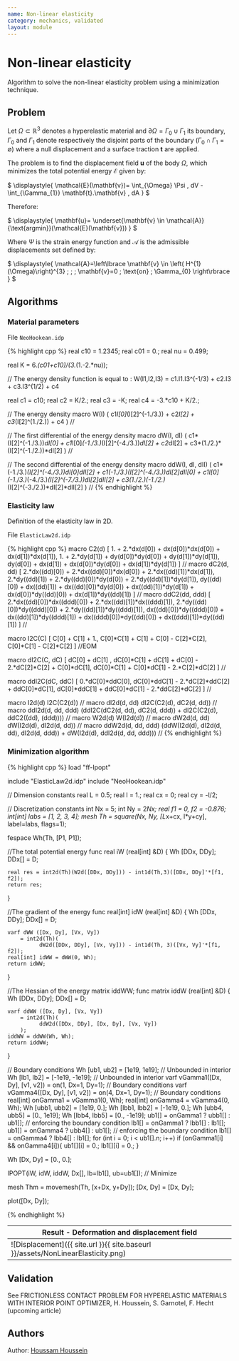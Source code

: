 ```yaml
---
name: Non-linear elasticity
category: mechanics, validated
layout: module
---
```


# Non-linear elasticity

Algorithm to solve the non-linear elasticity problem using a minimization technique.

## Problem

Let $\Omega \subset \mathbb{R}^{3}$ denotes a hyperelastic material and $\partial \Omega= \Gamma_{0} \cup \Gamma_{1}$ its boundary, $\Gamma_{0}$ and $\Gamma_{1}$ denote respectively the disjoint parts of the boundary ($\Gamma_{0} \cap \Gamma_{1}= \emptyset$) where a null displacement and a surface traction $\mathbf{t}$ are applied.

The problem is to find the displacement field $\mathbf{u}$ of the body $\Omega$, which minimizes the total potential energy $\mathcal{E}$ given by:

$
\displaystyle{
	\mathcal{E}(\mathbf{v})= \int_{\Omega} \Psi \, dV - \int_{\Gamma_{1}} \mathbf{t}.\mathbf{v} \, dA
}
$

Therefore:

$
\displaystyle{
	\mathbf{u}= \underset{\mathbf{v} \in \mathcal{A}}{\text{argmin}}(\mathcal{E}(\mathbf{v}))
}
$

Where $\Psi$ is the strain energy function and $\mathcal{A}$ is the admissible displacements set defined by:

$
\displaystyle{
\mathcal{A}=\left\lbrace \mathbf{v} \in \left( H^{1}(\Omega)\right)^{3} \; ; \; \mathbf{v}=0 \; \text{on} \; \Gamma_{0}  \right\rbrace
}
$

## Algorithms

### Material parameters

File `NeoHookean.idp`

{% highlight cpp %}
real c10 = 1.2345;
real c01 = 0.;
real nu = 0.499;

real K = 6.*(c01+c10)/(3.*(1.-2.*nu));

// The energy density function is equal to : W(I1,I2,I3) = c1.I1.I3^(-1/3) + c2.I3 + c3.I3^(1/2) + c4

real c1 = c10;
real c2 = K/2.;
real c3 = -K;
real c4 = -3.*c10 + K/2.;

// The energy density
macro W(I)
(
	c1*I[0]*(I[2]^(-1./3.)) + c2*I[2] + c3*(I[2]^(1./2.)) + c4
) //

// The first differential of the energy density
macro dW(I, dI)
(
	c1*(I[2]^(-1./3.))*dI[0] + c1*I[0]*(-1./3.)*(I[2]^(-4./3.))*dI[2]	+ c2*dI[2]
		+ c3*(1./2.)*(I[2]^(-1./2.))*dI[2]
) //

// The second differential of the energy density
macro ddW(I, dI, dII)
(
	  c1*(-1./3.)*(I[2]^(-4./3.))*dI[0]*dII[2]
	+ c1*(-1./3.)*(I[2]^(-4./3.))*dI[2]*dII[0]
	+ c1*I[0]*(-1./3.)*(-4./3.)*(I[2]^(-7./3.))*dI[2]*dII[2]
	+ c3*(1./2.)*(-1./2.)*(I[2]^(-3./2.))*dI[2]*dII[2]
) //
{% endhighlight %}

### Elasticity law

Definition of the elasticity law in 2D.

File `ElasticLaw2d.idp`

{% highlight cpp %}
macro C2(d)
[
	1. + 2.*dx(d[0]) + dx(d[0])*dx(d[0]) + dx(d[1])*dx(d[1]),
	1. + 2.*dy(d[1]) + dy(d[0])*dy(d[0]) + dy(d[1])*dy(d[1]),
	 dy(d[0]) + dx(d[1]) + dx(d[0])*dy(d[0]) + dx(d[1])*dy(d[1])
] //
macro dC2(d, dd)
[
	2.*dx((dd)[0]) + 2.*dx((dd)[0])*dx(d[0]) + 2.*dx((dd)[1])*dx(d[1]),
	2.*dy((dd)[1]) + 2.*dy((dd)[0])*dy(d[0]) + 2.*dy((dd)[1])*dy(d[1]),
	dy((dd)[0]) + dx((dd)[1]) + dx((dd)[0])*dy(d[0]) + dx((dd)[1])*dy(d[1])
		+ dx(d[0])*dy((dd)[0]) + dx(d[1])*dy((dd)[1])
] //
macro ddC2(dd, ddd)
[
	2.*dx((dd)[0])*dx((ddd)[0]) + 2.*dx((dd)[1])*dx((ddd)[1]),
	2.*dy((dd)[0])*dy((ddd)[0]) + 2.*dy((dd)[1])*dy((ddd)[1]),
	dx((dd)[0])*dy((ddd)[0]) + dx((dd)[1])*dy((ddd)[1])
		+ dx((ddd)[0])*dy((dd)[0]) + dx((ddd)[1])*dy((dd)[1])
] //

macro I2C(C)
[
	C[0] + C[1] + 1.,
	C[0]*C[1] + C[1] + C[0] - C[2]*C[2],
	C[0]*C[1] - C[2]*C[2]
] //EOM

macro dI2C(C, dC)
[
	dC[0] + dC[1] ,
	dC[0]*C[1] + dC[1] + dC[0] - 2.*dC[2]*C[2] + C[0]*dC[1],
	dC[0]*C[1] + C[0]*dC[1] - 2.*C[2]*dC[2]
] //

macro  ddI2C(dC, ddC)
[
	0.*dC[0]*ddC[0],
	dC[0]*ddC[1] - 2.*dC[2]*ddC[2] + ddC[0]*dC[1],
	dC[0]*ddC[1] + ddC[0]*dC[1] - 2.*ddC[2]*dC[2]
] //

macro I2d(d) I2C(C2(d))  //
macro dI2d(d, dd) dI2C(C2(d), dC2(d, dd)) //
macro ddI2d(d, dd, ddd) (ddI2C(dC2(d, dd), dC2(d, ddd)) + dI2C(C2(d), ddC2((dd), (ddd)))) //
macro W2d(d) W(I2d(d)) //
macro dW2d(d, dd) dW(I2d(d), dI2d(d, dd)) //
macro ddW2d(d, dd, ddd) (ddW(I2d(d), dI2d(d, dd), dI2d(d, ddd)) + dW(I2d(d), ddI2d(d, dd, ddd))) //
{% endhighlight %}

### Minimization algorithm

{% highlight cpp %}
load "ff-Ipopt"

include "ElasticLaw2d.idp"
include "NeoHookean.idp"

// Dimension constants
real L = 0.5;
real l = 1.;
real cx = 0;
real cy = -l/2;

// Discretization constants
int Nx = 5;
int Ny = 2*Nx;
real f1 = 0, f2 = -0.876;
int[int] labs = [1, 2, 3, 4];
mesh Th = square(Nx, Ny, [L*x+cx, l*y+cy], label=labs, flags=1);

fespace Wh(Th, [P1, P1]);

//The total potential energy
func real iW (real[int] &D) {
	Wh [DDx, DDy];
	DDx[] = D;

	real res = int2d(Th)(W2d([DDx, DDy])) - int1d(Th,3)([DDx, DDy]'*[f1, f2]);
	return res;
}

//The gradient of the energy
func real[int] idW (real[int] &D) {
	Wh [DDx, DDy];
	DDx[] = D;

	varf dWW ([Dx, Dy], [Vx, Vy])
		= int2d(Th)(
			  dW2d([DDx, DDy], [Vx, Vy])) - int1d(Th, 3)([Vx, Vy]'*[f1, f2]);
	real[int] idWW = dWW(0, Wh);
	return idWW;
}

//The Hessian of the energy
matrix iddWW;
func matrix iddW (real[int] &D) {
	Wh [DDx, DDy];
	DDx[] = D;

	varf ddWW ([Dx, Dy], [Vx, Vy])
		= int2d(Th)(
			  ddW2d([DDx, DDy], [Dx, Dy], [Vx, Vy])
		);
	iddWW = ddWW(Wh, Wh);
	return iddWW;
}

// Boundary conditions
Wh [ub1, ub2] = [1e19, 1e19]; // Unbounded in interior
Wh [lb1, lb2] = [-1e19, -1e19]; // Unbounded in interior
varf vGamma1([Dx, Dy], [v1, v2]) = on(1, Dx=1, Dy=1); // Boundary conditions
varf vGamma4([Dx, Dy], [v1, v2]) = on(4, Dx=1, Dy=1); // Boundary conditions
real[int] onGamma1 = vGamma1(0, Wh);
real[int] onGamma4 = vGamma4(0, Wh);
Wh [ubb1, ubb2] = [1e19, 0.];
Wh [lbb1, lbb2] = [-1e19, 0.];
Wh [ubb4, ubb5] = [0., 1e19];
Wh [lbb4, lbb5] = [0., -1e19];
ub1[] = onGamma1 ? ubb1[] : ub1[]; // enforcing the boundary condition
lb1[] = onGamma1 ? lbb1[] : lb1[];
ub1[] = onGamma4 ? ubb4[] : ub1[]; // enforcing the boundary condition
lb1[] = onGamma4 ? lbb4[] : lb1[];
for (int i = 0; i < ub1[].n; i++)
	if (onGamma1[i] && onGamma4[i]){ ub1[][i] = 0.; lb1[][i] = 0.; }

Wh [Dx, Dy] = [0., 0.];

IPOPT(iW, idW, iddW, Dx[], lb=lb1[], ub=ub1[]); // Minimize

mesh Thm = movemesh(Th, [x+Dx, y+Dy]);
[Dx, Dy] = [Dx, Dy];

plot([Dx, Dy]);

{% endhighlight %}

|Result - Deformation and displacement field|
|--|
|![Displacement]({{ site.url }}{{ site.baseurl }}/assets/NonLinearElasticity.png)|

## Validation

See FRICTIONLESS CONTACT PROBLEM FOR HYPERELASTIC MATERIALS WITH INTERIOR POINT OPTIMIZER, H. Houssein, S. Garnotel, F. Hecht (upcoming article)

## Authors

Author: [Houssam Houssein](https://github.com/houssamh)
